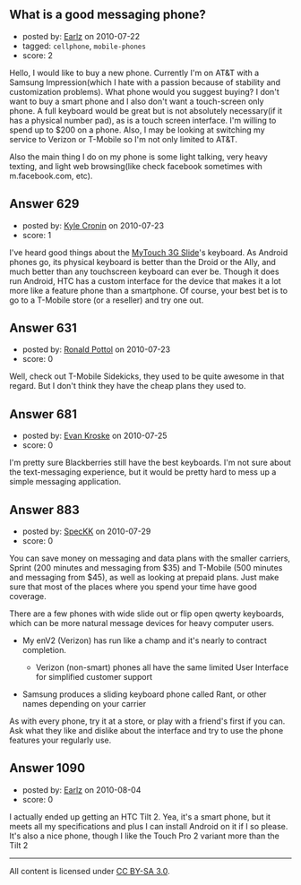 ## What is a good messaging phone?

- posted by: [Earlz](https://stackexchange.com/users/-1/362-earlz) on 2010-07-22
- tagged: `cellphone`, `mobile-phones`
- score: 2

<p>Hello, I would like to buy a new phone. Currently I'm on AT&amp;T with a Samsung Impression(which I hate with a passion because of stability and customization problems). What phone would you suggest buying? I don't want to buy a smart phone and I also don't want a touch-screen only phone. A full keyboard would be great but is not absolutely necessary(if it has a physical number pad), as is a touch screen interface. I'm willing to spend up to $200 on a phone. Also, I may be looking at switching my service to Verizon or T-Mobile so I'm not only limited to AT&amp;T.</p>

<p>Also the main thing I do on my phone is some light talking, very heavy texting, and light web browsing(like check facebook sometimes with m.facebook.com, etc). </p>



## Answer 629

- posted by: [Kyle Cronin](https://stackexchange.com/users/-1/6-kyle-cronin) on 2010-07-23
- score: 1

<p>I've heard good things about the <a href="http://mytouch.t-mobile.com/" rel="nofollow">MyTouch 3G Slide</a>'s keyboard. As Android phones go, its physical keyboard is better than the Droid or the Ally, and much better than any touchscreen keyboard can ever be. Though it does run Android, HTC has a custom interface for the device that makes it a lot more like a feature phone than a smartphone. Of course, your best bet is to go to a T-Mobile store (or a reseller) and try one out.</p>



## Answer 631

- posted by: [Ronald Pottol](https://stackexchange.com/users/-1/20-ronald-pottol) on 2010-07-23
- score: 0

<p>Well, check out T-Mobile Sidekicks, they used to be quite awesome in that regard. But I don't think they have the cheap plans they used to.</p>



## Answer 681

- posted by: [Evan Kroske](https://stackexchange.com/users/-1/49-evan-kroske) on 2010-07-25
- score: 0

<p>I'm pretty sure Blackberries still have the best keyboards. I'm not sure about the text-messaging experience, but it would be pretty hard to mess up a simple messaging application.</p>



## Answer 883

- posted by: [SpecKK](https://stackexchange.com/users/-1/347-speckk) on 2010-07-29
- score: 0

<p>You can save money on messaging and data plans with the smaller carriers, Sprint (200 minutes and messaging from $35) and T-Mobile (500 minutes and messaging from $45), as well as looking at prepaid plans. Just make sure that most of the places where you spend your time have good coverage.</p>

<p>There are a few phones with wide slide out or flip open qwerty keyboards, which can be more natural message devices for heavy computer users. </p>

<ul>
<li><p>My enV2 (Verizon) has run like a champ and it's nearly to contract completion. </p>

<ul>
<li>Verizon (non-smart) phones all have the same limited User Interface for simplified customer support</li>
</ul></li>
<li><p>Samsung produces a sliding keyboard phone called Rant, or other names depending on your carrier</p></li>
</ul>

<p>As with every phone, try it at a store, or play with a friend's first if you can. Ask what they like and dislike about the interface and try to use the phone features your regularly use.</p>



## Answer 1090

- posted by: [Earlz](https://stackexchange.com/users/-1/362-earlz) on 2010-08-04
- score: 0

<p>I actually ended up getting an HTC Tilt 2. Yea, it's a smart phone, but it meets all my specifications and plus I can install Android on it if I so please. It's also a nice phone, though I like the Touch Pro 2 variant more than the Tilt 2</p>




---

All content is licensed under [CC BY-SA 3.0](https://creativecommons.org/licenses/by-sa/3.0/).
